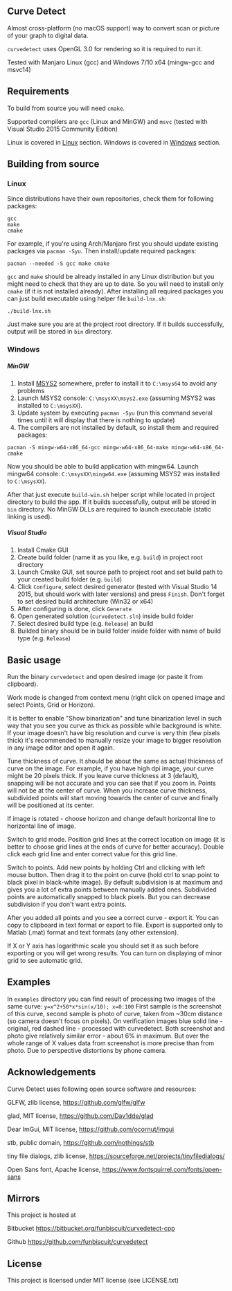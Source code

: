 Curve Detect
-------------

Almost cross-platform (no macOS support) way to convert scan or picture 
of your graph to digital data.

`curvedetect` uses OpenGL 3.0 for rendering so it is required to run it.

Tested with Manjaro Linux (gcc) and Windows 7/10 x64 (mingw-gcc and msvc14)



Requirements
------------

To build from source you will need `cmake`.

Supported compilers are `gcc` (Linux and MinGW) and `msvc`
(tested with Visual Studio 2015 Community Edition)

Linux is covered in [Linux](#Linux) section.
Windows is covered in [Windows](#Windows) section.


Building from source
--------------------

### Linux

Since distributions have their own repositories, check them for following packages:
~~~
gcc
make
cmake
~~~
For example, if you're using Arch/Manjaro first you should update existing packages via `pacman -Syu`.
Then install/update required packages:
~~~
pacman --needed -S gcc make cmake
~~~
`gcc` and `make` should be already installed in any Linux distribution but you might need to check that they are up to date.
So you will need to install only `cmake` (if it is not installed already).
After installing all required packages you can just build executable using helper file `build-lnx.sh`:
~~~
./build-lnx.sh
~~~
Just make sure you are at the project root directory.
If it builds successfully, output will be stored in `bin` directory.


### Windows

##### MinGW

1. Install [MSYS2](https://www.msys2.org) somewhere, prefer to install it to `C:\msys64` to avoid any problems
2. Launch MSYS2 console: `C:\msysXX\msys2.exe` (assuming MSYS2 was installed to `C:\msysXX`).
3. Update system by executing `pacman -Syu`
(run this command several times until it will display that there is nothing to update)
4. The compilers are not installed by default, so install them and required packages:
~~~
pacman -S mingw-w64-x86_64-gcc mingw-w64-x86_64-make mingw-w64-x86_64-cmake
~~~
Now you should be able to build application with mingw64. Launch mingw64 console:
`C:\msysXX\mingw64.exe` (assuming MSYS2 was installed to `C:\msysXX`).

After that just execute `build-win.sh` helper script while located in project directory to build the app.
If it builds successfully, output will be stored in `bin` directory.
No MinGW DLLs are required to launch executable (static linking is used).

##### Visual Studio

1. Install Cmake GUI
2. Create build folder (name it as you like, e.g. `build`) in project root directory
3. Launch Cmake GUI, set source path to project root and set build path to your
created build folder (e.g. `build`)
4. Click `Configure`, select desired generator (tested with Visual Studio 14 2015, but should work with later versions)
and press `Finish`. Don't forget to set desired build architecture (Win32 or x64)
5. After configuring is done, click `Generate`
6. Open generated solution (`curvedetect.sln`) inside build folder
7. Select desired build type (e.g. `Release`) an build
8. Builded binary should be in build folder inside folder with name of build type
(e.g. `Release`)

Basic usage
-----------

Run the binary `curvedetect` and open desired image (or paste it from clipboard).

Work mode is changed from context menu (right click on opened image and select Points, Grid or Horizon).

It is better to enable "Show binarization" and tune binarization level in such way that you see you curve as thick
as possible while background is white. If your image doesn't have big resolution and curve is very thin
(few pixels thick) it's recommended to manually resize your image to bigger resolution in any image editor
and open it again.

Tune thickness of curve. It should be about the same as actual thickness of curve on the image.
For example, if you have high dpi image, your curve might be 20 pixels thick. If you leave curve thickness at 3 (default),
snapping will be not accurate and you can see that if you zoom in. Points will not be at the center of curve. When you
increase curve thickness, subdivided points will start moving towards the center of curve and finally will be positioned
at its center.

If image is rotated - choose horizon and change default horizontal line to horizontal line of image.

Switch to grid mode. Position grid lines at the correct location on image (it is better to choose grid lines
at the ends of curve for better accuracy). Double click each grid line and enter correct value for this grid line.

Switch to points. Add new points by holding Ctrl and clicking with left mouse button. Then drag it to the point on
curve (hold ctrl to snap point to black pixel in black-white image). By default subdivision is at maximum and gives you
a lot of extra points between manually added ones. Subdivided points are automatically snapped to black pixels. But you
can decrease subdivision if you don't want extra points.

After you added all points and you see a correct curve - export it. You can copy to clipboard in text format or export
to file. Export is supported only to Matlab (.mat) format and text formats (any other extension).

If X or Y axis has logarithmic scale you should set it as such before exporting or you will get wrong results. You can
turn on displaying of minor grid to see automatic grid.

Examples
--------
In `examples` directory you can find result of processing two images of the same curve:
`y=x^2+50*x*sin(x/10); x=0:100`
First sample is the screenshot of this curve, second sample is photo of curve, taken from ~30cm distance (so camera
doesn't focus on pixels). On verification images blue solid line - original, red dashed line - processed with
curvedetect. Both screenshot and photo give relatively similar error - about 6% in maximum. But over the whole range
of X values data from screenshot is more precise than from photo. Due to perspective distortions by phone camera.

Acknowledgements
------------
Curve Detect uses following open source software and resources:

GLFW, zlib license, https://github.com/glfw/glfw

glad, MIT license, https://github.com/Dav1dde/glad

Dear ImGui, MIT license, https://github.com/ocornut/imgui

stb, public domain, https://github.com/nothings/stb

tiny file dialogs, zlib license, https://sourceforge.net/projects/tinyfiledialogs/

Open Sans font, Apache license, https://www.fontsquirrel.com/fonts/open-sans

Mirrors
-------

This project is hosted at

Bitbucket https://bitbucket.org/funbiscuit/curvedetect-cpp

Github https://github.com/funbiscuit/curvedetect

License
-------

This project is licensed under MIT license (see LICENSE.txt)
